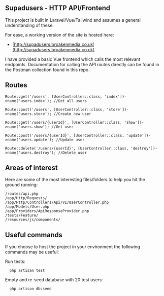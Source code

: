 ## Supadusers - HTTP API/Frontend

This project is built in Laravel/Vue/Tailwind and assumes a general understanding of these.

For ease, a working version of the site is hosted here:

-   [http://supadusers.broakenmedia.co.uk](http://supadusers.broakenmedia.co.uk)

I have provided a basic Vue frontend which calls the most relevant endpoints. Documentation for calling the API routes directly can be found in the Postman collection found in this repo.

## Routes

    Route::get('/users', [UserController::class, 'index'])->name('users.index'); //Get all users

    Route::post('/users', [UserController::class, 'store'])->name('users.store'); //Create new user

    Route::get('/users/{userId}', [UserController::class, 'show'])->name('users.show'); //Get user

    Route::post('/users/{userId}', [UserController::class, 'update'])->name('users.update'); //Update user

    Route::delete('/users/{userId}', [UserController::class, 'destroy'])->name('users.destroy'); //Delete user

## Areas of interest

Here are some of the most interesting files/folders to help you hit the ground running:

    /routes/api.php
    /app/Http/Requests/
    /app/Http/Controllers/Api/V1/UserController.php
    /app/Models/User.php
    /app/Providers/ApiResponseProvider.php
    /tests/Feature/
    /resources/js/components/

## Useful commands

If you choose to host the project in your environment the following commands may be useful:

Run tests:

      php artisan test

Empty and re-seed database with 20 test users:

      php artisan db:seed
